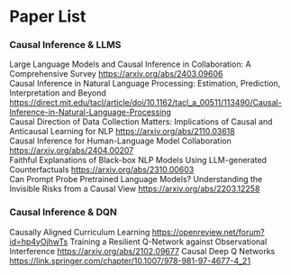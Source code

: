 # Paper List
### Causal Inference & LLMS
Large Language Models and Causal Inference in Collaboration: A Comprehensive Survey https://arxiv.org/abs/2403.09606 
<br>
Causal Inference in Natural Language Processing: Estimation, Prediction, Interpretation and Beyond 
https://direct.mit.edu/tacl/article/doi/10.1162/tacl_a_00511/113490/Causal-Inference-in-Natural-Language-Processing
<br>
Causal Direction of Data Collection Matters: Implications of Causal and Anticausal Learning for NLP
https://arxiv.org/abs/2110.03618
<br>
Causal Inference for Human-Language Model Collaboration
https://arxiv.org/abs/2404.00207
<br>
Faithful Explanations of Black-box NLP Models Using LLM-generated Counterfactuals
https://arxiv.org/abs/2310.00603
<br>
Can Prompt Probe Pretrained Language Models? Understanding the Invisible Risks from a Causal View
https://arxiv.org/abs/2203.12258
<br>
### Causal Inference & DQN
Causally Aligned Curriculum Learning
https://openreview.net/forum?id=hp4yOjhwTs
Training a Resilient Q-Network against Observational Interference
https://arxiv.org/abs/2102.09677
Causal Deep Q Networks
https://link.springer.com/chapter/10.1007/978-981-97-4677-4_21